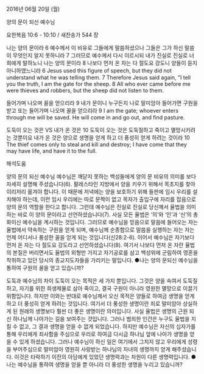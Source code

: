 2016년 06월 20일 (월)

양의 문이 되신 예수님



요한복음 10:6 - 10:10 / 새찬송가 544 장


나는 양의 문이라
6 예수께서 이 비유로 그들에게 말씀하셨으나 그들은 그가 하신 말씀이 무엇인지 알지 못하니라 7 그러므로 예수께서 다시 이르시되 내가 진실로 진실로 너희에게 말하노니 나는 양의 문이라 8 나보다 먼저 온 자는 다 절도요 강도니 양들이 듣지 아니하였느니라
6 Jesus used this figure of speech, but they did not understand what he was telling them. 7 Therefore Jesus said again, "I tell you the truth, I am the gate for the sheep. 8 All who ever came before me were thieves and robbers, but the sheep did not listen to them. 

들어가며 나오며 꼴을 얻으리라 
9 내가 문이니 누구든지 나로 말미암아 들어가면 구원을 받고 또는 들어가며 나오며 꼴을 얻으리라 
9 I am the gate; whoever enters through me will be saved. He will come in and go out, and find pasture. 

도둑이 오는 것은  VS 내가 온 것은 
10 도둑이 오는 것은 도둑질하고 죽이고 멸망시키려는 것뿐이요 내가 온 것은 양으로 생명을 얻게 하고 더 풍성히 얻게 하려는 것이라 
10 The thief comes only to steal and kill and destroy; I have come that they may have life, and have it to the full.

해석도움





양의 문의 되신 예수님
예수님은 깨닫지 못하는 백성들에게 양의 문 비유의 의미를 보다 자세히 설명해 주셨습니다(6). 팔레스타인 지방에서 양을 키우기 위해서 목초지를 찾아 이리저리 옮겨야 합니다. 이 때문에 저녁에는 양을 보호하기 위해 들판에 임시 우리를 설치해야 하는데, 이런 임시 우리에는 따로 문짝이 없고 목자가 출입구에 자리를 잡음으로 양의 문의 역할을 한다고 합니다. 그런데 예수님은 진실로 진실로 당신께서 율법을 의미하는 바로 이 양의 문이라고 선언하셨습니다(7). 사실 모든 율법은 ‘의’와 ‘인’과 ‘신’의 총화이신 예수님을 계시하는 것입니다. 그러므로 예수님을 믿음으로 말씀에 들어오는 자는 율법에서 약속하는 구원을 얻게 되며, 예수님께 순종함으로 말씀을 실행하는 자는 자는 언제 어디서나 풍성한 꼴을 얻게 되는 것입니다(신28:2-6). 이어서 예수님은 자기보다 먼저 온 자는 다 절도요 강도라고 선언하셨습니다(8). 여기서 나보다 먼저 온 자란 율법의 본질은 버리면서도 율법의 외형만 가지고 자기공로를 삼고 백성위에 군림하여 영혼을 착취하고 있던 당시의 종교지도자들을 가리키는 말입니다.
●나는 양의 문되신 예수님을 통하여 구원의 꼴을 얻고 있습니까? 

도둑과 예수님의 차이
도둑이 오는 목적은 세 가지 뿐입니다. 그것은 양을 속여서 도둑질하고, 자기를 위한 희생제물로 삼아 죽이고, 결국 구원이 아니라 영원한 멸망으로 이끌기 위함입니다. 하지만 이와는 반대로 예수님께서 오신 목적은 양들로 하여금 생명을 얻게 하고 더 풍성히 얻게 하려는 것입니다. 여기서 더 풍성한 생명이란 죄로 말미암아 상실하게 된 원래의 생명보다 훨씬 더 좋은 생명이란 의미입니다. 사실 율법은 생명의 근원 되신 하나님께 나아가는 길을 보여주는 것입니다. 그러나 범죄한 인간은 누구도 율법을 지킬 수 없고, 그 결과 생명을 얻을 수 없게 되었습니다. 하지만 예수님은 자신의 십자가를 통해 우리에게 죄사함을 주심으로 우리로 하여금 다시금 하나님 앞에 나아가 생명을 얻을 수 있게 하셨습니다. 그러나 예수님이 하신 일은 여기에서 그치지 않고 우리에게 성령을 부어주심으로 말미암아 영원히 사랑받는 하나님의 자녀의 생명까지 얻게 해주셨습니다. 이것은 타락하기 이전의 아담에게 있었던 생명력과는 차원이 다른 생명력입니다. 
●나는 예수님을 통하여 생명을 얻을 뿐 아니라 더 풍성한 생명을 누리고 있습니까?